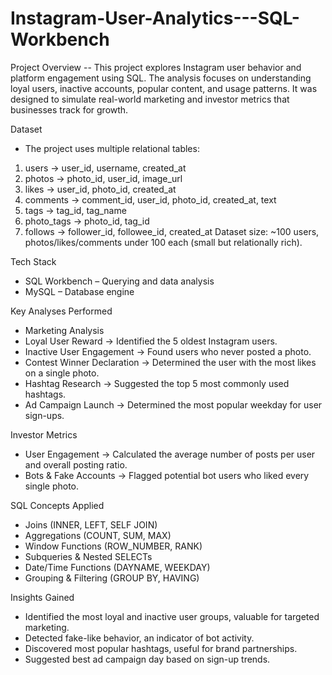 # Instagram-User-Analytics---SQL-Workbench
Project Overview
-- This project explores Instagram user behavior and platform engagement using SQL. The analysis focuses on understanding loyal users, inactive accounts, popular content, and usage patterns. It was designed to simulate real-world marketing and investor metrics that businesses track for growth.

Dataset
- The project uses multiple relational tables:
1. users → user_id, username, created_at
2. photos → photo_id, user_id, image_url
3. likes → user_id, photo_id, created_at
4. comments → comment_id, user_id, photo_id, created_at, text
5. tags → tag_id, tag_name
6. photo_tags → photo_id, tag_id
7. follows → follower_id, followee_id, created_at
Dataset size: ~100 users, photos/likes/comments under 100 each (small but relationally rich).

Tech Stack
- SQL Workbench – Querying and data analysis
- MySQL – Database engine

Key Analyses Performed
- Marketing Analysis
- Loyal User Reward → Identified the 5 oldest Instagram users.
- Inactive User Engagement → Found users who never posted a photo.
- Contest Winner Declaration → Determined the user with the most likes on a single photo.
- Hashtag Research → Suggested the top 5 most commonly used hashtags.
- Ad Campaign Launch → Determined the most popular weekday for user sign-ups.

Investor Metrics
- User Engagement → Calculated the average number of posts per user and overall posting ratio.
- Bots & Fake Accounts → Flagged potential bot users who liked every single photo.

SQL Concepts Applied
- Joins (INNER, LEFT, SELF JOIN)
- Aggregations (COUNT, SUM, MAX)
- Window Functions (ROW_NUMBER, RANK)
- Subqueries & Nested SELECTs
- Date/Time Functions (DAYNAME, WEEKDAY)
- Grouping & Filtering (GROUP BY, HAVING)

Insights Gained
- Identified the most loyal and inactive user groups, valuable for targeted marketing.
- Detected fake-like behavior, an indicator of bot activity.
- Discovered most popular hashtags, useful for brand partnerships.
- Suggested best ad campaign day based on sign-up trends.
